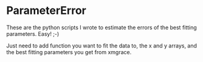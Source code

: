 # ParameterError

These are the python scripts I wrote to estimate the errors of the best fitting parameters. Easy! ;-)

Just need to add function you want to fit the data to, the x and y arrays, and the best fitting parameters you get from xmgrace.
